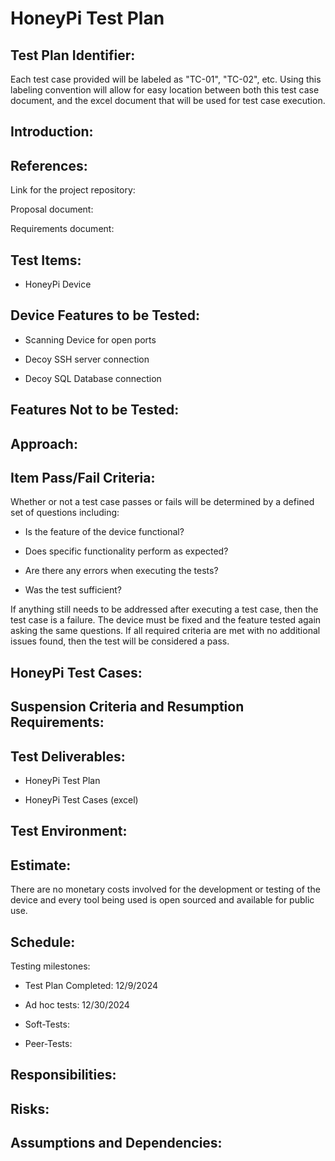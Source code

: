 # HoneyPi Test Plan

## Test Plan Identifier:

Each test case provided will be labeled as "TC-01", "TC-02", etc. Using this labeling convention will
allow for easy location between both this test case document, and the excel document that will be
used for test case execution.

## Introduction:


## References:

Link for the project repository: 

Proposal document:

Requirements document:


## Test Items:

-   HoneyPi Device

## Device Features to be Tested:

-   Scanning Device for open ports

-   Decoy SSH server connection

-   Decoy SQL Database connection



## Features Not to be Tested:


## Approach:


## Item Pass/Fail Criteria:

Whether or not a test case passes or fails will be determined by a defined
set of questions including:

-   Is the feature of the device functional?

-   Does specific functionality perform as expected?

-   Are there any errors when executing the tests?

-   Was the test sufficient?

If anything still needs to be addressed after executing a test case, 
then the test case is a failure. The device must be fixed and
the feature tested again asking the same questions. If all required criteria are met
with no additional issues found, then the test will be considered a pass.

## HoneyPi Test Cases:



## Suspension Criteria and Resumption Requirements:



## Test Deliverables:

-   HoneyPi Test Plan

-   HoneyPi Test Cases (excel)

## Test Environment:


## Estimate:

There are no monetary costs involved for the development or testing of the
device and every tool being used is open sourced and available for public use.

## Schedule:

Testing milestones:

-   Test Plan Completed: 12/9/2024

-   Ad hoc tests: 12/30/2024

-   Soft-Tests:

-   Peer-Tests: 

## Responsibilities:


## Risks:


## Assumptions and Dependencies:


